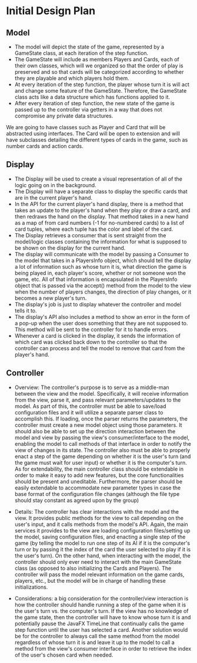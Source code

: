 # Initial Design Plan

## Model

* The model will depict the state of the game, represented by a GameState class, at each iteration 
of the step function.
* The GameState will include as members Players and Cards, each of their own classes, which will we organized
so that the order of play is preserved and so that cards will
be categorized according to whether they are playable and which players hold them.
* At every iteration of the step function, the player whose turn it is 
will act and change some feature of the GameState.  Therefore, the GameState class acts like
a data structure which has functions applied to it.
* After every iteration of step function, the new state of the game is passed up to the controller
via getters in a way that does not compromise any private data structures.

We are going to have classes such as Player and Card that will be abstracted using interfaces. The Card will be open
to extension and will have subclasses detailing the different types of cards in the game, such as number cards and 
action cards. 

## Display

* The Display will be used to create a visual representation of all of the logic going on in the background.
* The Display will have a separate class to display the specific cards that are in the current player's hand.
* In the API for the current player's hand display, there is a method that takes an update to the player's hand
when they play or draw a card, and then redraws the hand on the display. That method takes in a new hand as a map of
from card numbers (-1 for no-numbered cards) to a list of card tuples, where each tuple has the color and label of the card.
* The Display retrieves a consumer that is sent straight from the model/logic classes containing the information
for what is supposed to be shown on the display for the current hand. 
* The display will communicate with the model by passing a Consumer to the model that takes in a PlayersInfo object, which should tell the display a lot of information such as 
whose turn it is, what direction the game is being played in, each player's score, whether or not someone won the 
game, etc. All of that information is encapsulated in the PlayersInfo object that is passed via the accept() method from the model to the view
when the number of players changes, the direction of play changes, or it becomes a new player's turn.
* The display's job is just to display whatever the controller and model tells it to.
* The display's API also includes a method to show an error in the form of a pop-up when the user does something that
they are not supposed to. This method will be sent to the controller for it to handle errors. 
* Whenever a card is clicked in the display, it sends the information of which card was clicked back down to the controller
so that the controller can process and tell the model to remove that card from the player's hand. 

## Controller

* Overview: The controller's purpose is to serve as a middle-man between the view and the model. Specifically, it will
receive information from the view, parse it, and pass relevant parameters/updates to the model. As part of this, the controller
must be able to save/load configuration files and it will utilize a separate parser class to accomplish this. If loading,
once the parser returns the parameters, the controller must create a new model object using those parameters. It should also
be able to set up the direction interaction between the model and view by passing the view's consumer/interface to the model,
enabling the model to call methods of that interface in order to notify the view of changes in its state. The controller also must be
able to properly enact a step of the game depending on whether it is the user's turn (and the game must wait for user input)
or whether it is the computer's turn. As for extendability, the main controller class should be extendable in order to make
it easy to add new features, but the core functionalities should be present and uneditable. Furthermore, the parser should
be easily extendable to accommodate new parameter types in case the base format of the configuration file changes (although
the file type should stay constant as agreed upon by the group)

* Details: The controller has clear interactions with the model and the view. It provides public methods for the view to
call depending on the user's input, and it calls methods from the model's API. Again, the main services it provides to the
view are loading configuration files/setting up the model, saving configuration files, and enacting a single step of the
game (by telling the model to run one step of its AI if it is the computer's turn or by passing it the index of the card
the user selected to play if it is the user's turn). On the other hand, when interacting with the model, the controller 
should only ever need to interact with the main GameState class (as opposed to also initializing the Cards and Players). 
The controller will pass the model relevant information on the game cards, players, etc., but the model will be in charge 
of handling these initializations.

* Considerations: a big consideration for the controller/view interaction is how the controller should handle running a step
of the game when it is the user's turn vs. the computer's turn. If the view has no knowledge of the game state, then the
controller will have to know whose turn it is and potentially pause the JavaFX TimeLine that continually calls the game
step function until the user has selected a card. Another solution would be for the controller to always call the same method
from the model regardless of whose turn it is and leave it up to the model to call a method from the view's consumer interface
in order to retrieve the index of the user's chosen card when needed.